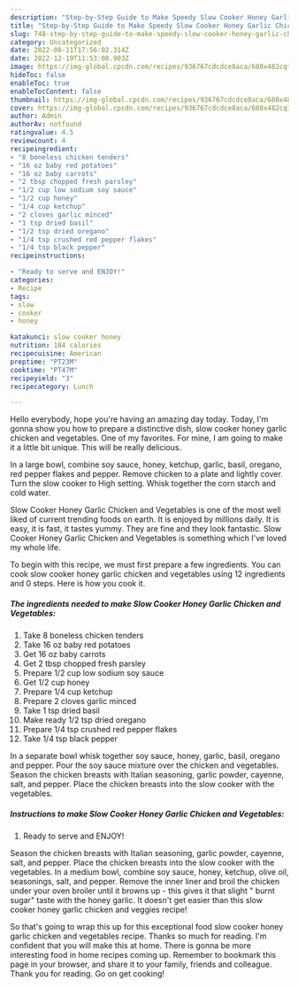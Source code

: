 ```yaml
---
description: "Step-by-Step Guide to Make Speedy Slow Cooker Honey Garlic Chicken and Vegetables"
title: "Step-by-Step Guide to Make Speedy Slow Cooker Honey Garlic Chicken and Vegetables"
slug: 748-step-by-step-guide-to-make-speedy-slow-cooker-honey-garlic-chicken-and-vegetables
category: Uncategorized
date: 2022-08-11T17:56:02.314Z
date: 2022-12-19T11:53:08.903Z
image: https://img-global.cpcdn.com/recipes/936767cdcdce8aca/680x482cq70/slow-cooker-honey-garlic-chicken-and-vegetables-recipe-main-photo.jpg
hideToc: false
enableToc: true
enableTocContent: false
thumbnail: https://img-global.cpcdn.com/recipes/936767cdcdce8aca/680x482cq70/slow-cooker-honey-garlic-chicken-and-vegetables-recipe-main-photo.jpg
cover: https://img-global.cpcdn.com/recipes/936767cdcdce8aca/680x482cq70/slow-cooker-honey-garlic-chicken-and-vegetables-recipe-main-photo.jpg
author: Admin
authorAv: notfound
ratingvalue: 4.5
reviewcount: 4
recipeingredient:
- "8 boneless chicken tenders"
- "16 oz baby red potatoes"
- "16 oz baby carrots"
- "2 tbsp chopped fresh parsley"
- "1/2 cup low sodium soy sauce"
- "1/2 cup honey"
- "1/4 cup ketchup"
- "2 cloves garlic minced"
- "1 tsp dried basil"
- "1/2 tsp dried oregano"
- "1/4 tsp crushed red pepper flakes"
- "1/4 tsp black pepper"
recipeinstructions:

- "Ready to serve and ENJOY!"
categories:
- Recipe
tags:
- slow
- cooker
- honey

katakunci: slow cooker honey 
nutrition: 184 calories
recipecuisine: American
preptime: "PT23M"
cooktime: "PT47M"
recipeyield: "3"
recipecategory: Lunch

---
```



Hello everybody, hope you're having an amazing day today. Today, I'm gonna show you how to prepare a distinctive dish, slow cooker honey garlic chicken and vegetables. One of my favorites. For mine, I am going to make it a little bit unique. This will be really delicious.

In a large bowl, combine soy sauce, honey, ketchup, garlic, basil, oregano, red pepper flakes and pepper. Remove chicken to a plate and lightly cover. Turn the slow cooker to High setting. Whisk together the corn starch and cold water.

Slow Cooker Honey Garlic Chicken and Vegetables is one of the most well liked of current trending foods on earth. It is enjoyed by millions daily. It is easy, it is fast, it tastes yummy. They are fine and they look fantastic. Slow Cooker Honey Garlic Chicken and Vegetables is something which I've loved my whole life.


To begin with this recipe, we must first prepare a few ingredients. You can cook slow cooker honey garlic chicken and vegetables using 12 ingredients and 0 steps. Here is how you cook it.

<!--inarticleads1-->

##### The ingredients needed to make Slow Cooker Honey Garlic Chicken and Vegetables:

1. Take 8 boneless chicken tenders
1. Take 16 oz baby red potatoes
1. Get 16 oz baby carrots
1. Get 2 tbsp chopped fresh parsley
1. Prepare 1/2 cup low sodium soy sauce
1. Get 1/2 cup honey
1. Prepare 1/4 cup ketchup
1. Prepare 2 cloves garlic minced
1. Take 1 tsp dried basil
1. Make ready 1/2 tsp dried oregano
1. Prepare 1/4 tsp crushed red pepper flakes
1. Take 1/4 tsp black pepper


In a separate bowl whisk together soy sauce, honey, garlic, basil, oregano and pepper. Pour the soy sauce mixture over the chicken and vegetables. Season the chicken breasts with Italian seasoning, garlic powder, cayenne, salt, and pepper. Place the chicken breasts into the slow cooker with the vegetables. 

<!--inarticleads2-->

##### Instructions to make Slow Cooker Honey Garlic Chicken and Vegetables:


1. Ready to serve and ENJOY!

Season the chicken breasts with Italian seasoning, garlic powder, cayenne, salt, and pepper. Place the chicken breasts into the slow cooker with the vegetables. In a medium bowl, combine soy sauce, honey, ketchup, olive oil, seasonings, salt, and pepper. Remove the inner liner and broil the chicken under your oven broiler until it browns up - this gives it that slight &#34; burnt sugar&#34; taste with the honey garlic. It doesn&#39;t get easier than this slow cooker honey garlic chicken and veggies recipe! 

So that's going to wrap this up for this exceptional food slow cooker honey garlic chicken and vegetables recipe. Thanks so much for reading. I'm confident that you will make this at home. There is gonna be more interesting food in home recipes coming up. Remember to bookmark this page in your browser, and share it to your family, friends and colleague. Thank you for reading. Go on get cooking!
